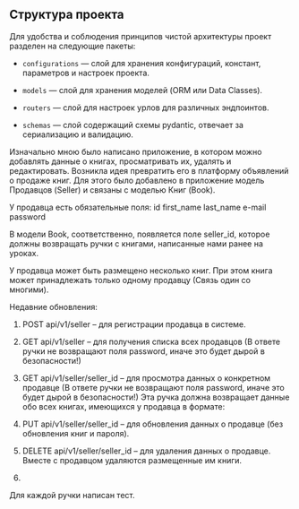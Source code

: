 ## Структура проекта

Для удобства и соблюдения принципов чистой архитектуры проект разделен на следующие пакеты:

- `configurations` — слой для хранения конфигураций, констант, параметров и настроек проекта.

- `models` — слой для хранения моделей (ORM или Data Classes).

- `routers` — слой для настроек урлов для различных эндпоинтов.

- `schemas` — слой содержащий схемы pydantic, отвечает за сериализацию и валидацию.

Изначально мною было написано приложение, в котором можно добавлять данные о книгах, просматривать их, удалять и редактировать. Возникла идея превратить его в платформу объявлений о продаже книг. Для этого было добавлено в приложение модель Продавцов (Seller) и связаны с моделью Книг (Book).

У продавца есть обязательные поля:
id
first_name
last_name
e-mail
password

В модели Book, соответственно, появляется поле seller_id, которое должны возвращать ручки с книгами, написанные нами ранее на уроках.

У продавца может быть размещено несколько книг. При этом книга может принадлежать только одному продавцу (Связь один со многими).

Недавние обновления:

1)   POST api/v1/seller – для регистрации продавца в системе.

2)   GET api/v1/seller – для получения списка всех продавцов (В ответе ручки не возвращают поля password, иначе это будет дырой в безопасности!)

3)   GET api/v1/seller/seller_id – для просмотра данных о конкретном продавце (В ответе ручки не возвращают поля password, иначе это будет дырой в безопасности!)
Эта ручка должна возвращает данные обо всех книгах, имеющихся у продавца в формате:

4)   PUT api/v1/seller/seller_id – для обновления данных о продавце (без обновления книг и пароля).

5)   DELETE api/v1/seller/seller_id – для удаления данных о продавце. Вместе с продавцом удаляются размещенные им книги.
6)   
Для каждой ручки написан тест.
